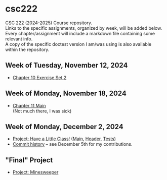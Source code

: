 # csc222
CSC 222 (2024-2025) Course repository.  
Links to the specific assignments, organized by week, will be added below. Every chapter/assignment will include a markdown file containing some relevant info.  
A copy of the specific doctest version I am/was using is also available within the repository.  

## Week of Tuesday, November 12, 2024
- [Chapter 10 Exercise Set 2](https://github.com/Arctursus12/csc222/tree/main/Ch10_Ex2)

## Week of Monday, November 18, 2024
- [Chapter 11 Main](https://github.com/Arctursus12/csc222/tree/main/Ch11)  
(Not much there, I was sick)

## Week of Monday, December 2, 2024
- [Project: Have a Little Class!](https://codeberg.org/Rockwelllucier/csc222) ([Main](https://codeberg.org/Rockwelllucier/CSC222/src/branch/main/burger.cpp), [Header](https://codeberg.org/Rockwelllucier/CSC222/src/branch/main/burger.h), [Tests](https://codeberg.org/Rockwelllucier/CSC222/src/branch/main/test_burger.cpp))
- [Commit history](https://codeberg.org/Rockwelllucier/CSC222/commits/branch/main) – see December 5th for my contributions.

## "Final" Project
- [Project: Minesweeper](https://github.com/Arctursus12/minesweeper)
